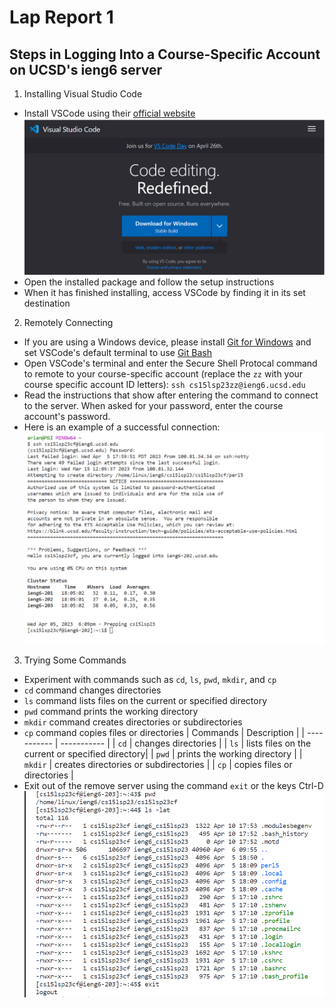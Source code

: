 # Lap Report 1

## Steps in Logging Into a Course-Specific Account on UCSD's ieng6 server

1. Installing Visual Studio Code
 * Install VSCode using their [official website](https://code.visualstudio.com/) ![VS Code](vscode.png)
 * Open the installed package and follow the setup instructions
 * When it has finished installing, access VSCode by finding it in its set destination

2. Remotely Connecting
 * If you are using a Windows device, please install [Git for Windows](https://gitforwindows.org/) and set VSCode's default terminal to use [Git Bash]([https://gitforwindows.org/](https://stackoverflow.com/a/50527994))
 * Open VSCode's terminal and enter the Secure Shell Protocal command to remote to your course-specific account (replace the `zz` with your course specific account ID letters): `ssh cs15lsp23zz@ieng6.ucsd.edu`
 * Read the instructions that show after entering the command to connect to the server. When asked for your password, enter the course account's password.
 * Here is an example of a successful connection:
  ![Remote Connection](Connection.png)
3. Trying Some Commands
 * Experiment with commands such as `cd`, `ls`, `pwd`, `mkdir`, and `cp`
 * `cd` command changes directories
 * `ls` command lists files on the current or specified directory
 * `pwd` command prints the working directory
 * `mkdir` command creates directories or subdirectories
 * `cp` command copies files or directories
| Commands      | Description |
| ----------- | ----------- |
| `cd`  | changes directories       |
| `ls`   | lists files on the current or specified directory|
| `pwd` | prints the working directory     |
| `mkdir`   | creates directories or subdirectories |
| `cp`  | copies files or directories |
 * Exit out of the remove server using the command `exit` or the keys Ctrl-D
 ![Commands](commands.png)
